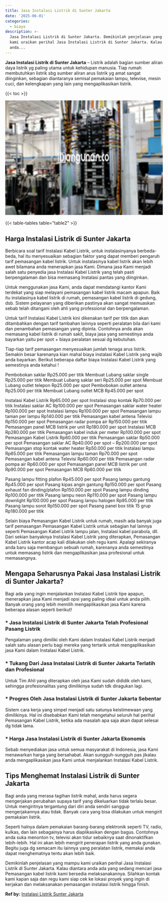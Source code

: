 ```yaml
---
title: Jasa Instalasi Listrik di Sunter Jakarta
date: '2025-06-01'
categories:
  - biaya
description: >-
  Jasa Instalasi Listrik di Sunter Jakarta. Demikinlah penjelasan yang mampu
  kami uraikan perihal Jasa Instalasi Listrik di Sunter Jakarta. Kalau diantara
  anda...
---
```


**Jasa Instalasi Listrik di Sunter Jakarta** – Listrik adalah bagian sumber aliran daya listrik yg paling utama untuk kehidupan manusia. Tiap rumah membutuhkan listrik sbg sumber aliran arus listrik yg amat sangat diinginkan, sebagian diantaranya semisal pemakaian lampu, televise, mesin cuci, dan kelengkapan yang lain yang mengaplikasikan listrik.

{{< toc >}}

![Jasa Instalasi Listrik di Sunter Jakarta](/images/instalasi-listrik-murah28.png)

{{< table-tables table="table2" >}}

## Harga Instalasi Listrik di Sunter Jakarta

Berbicara soal tarif Instalasi Kabel Listrik, untuk instalasinyanya berbeda-beda, hal itu menyesuaikan sebagian faktor yang dapat memberi pengaruh tarif pemasangan kabel listrik. Untuk instalasinya kabel listrik akan lebih awet bilamana anda menerapkan jasa Kami. Dimana jasa Kami menjadi salah satu penyedia jasa Instalasi Kabel Listrik yang telah pasti berpengalaman dan bisa memasang Instalasi pantas yang diinginkan.

Untuk menggunakan jasa Kami, anda dapat mendatangi kantor Kami terdekat yang siap melayani pemasangan kabel listrik macam apapun. Baik itu instalasinya kabel listrik di rumah, pemasangan kabel listrik di gedung, dsb. Sistem pelayanan yang diberikan pastinya akan sangat memuaskan sebab telah ditangani oleh ahli yang professional dan berpengalaman.

Untuk tarif Instalasi Kabel Listrik kini dikenakan tarif per titik dan akan ditambahkan dengan tarif tambahan lainnya seperti peralatan bila dari kami dan penambahan pemasangan yang dipinta. Contohnya anda akan memasang kabel listrik di rumah sakit, biaya jasa yang semestinya anda bayarkan yaitu per spot + biaya peralatan sesuai dg kebutuhan.

Tiap-tiap tarif pemasangan menyesuaikan jumlah tenaga arus listrik. Semakin besar karenanya kian mahal biaya instalasi Kabel Listrik yang wajib anda bayarkan. Berikut beberapa daftar biaya Instalasi Kabel Listrik yang semestinya anda ketahui !

Pembobokan saklar Rp25.000 per titik Membuat Lubang saklar single Rp25.000 per titik Membuat Lubang saklar seri Rp25.000 per spot Membuat Lubang outlet telepon Rp25.000 per spot Pembobokan outlet antena Rp25.000 per titik Membuat Lubang outlet MCB Rp45.000 per spot

Instalasi Kabel Listrik Rp65.000 per spot Instalasi stop kontak Rp70.000 per titik Instalasi saklar AC Rp100.000 per spot Pemasangan saklar water heater Rp100.000 per spot Instalasi lampu Rp100.000 per spot Pemasangan lampu taman per lampu Rp140.000 per titik Pemasangan kabel antena Televisi Rp150.000 per spot Pemasangan radar pompa air Rp150.000 per titik Pemasangan panel MCB listrik per unit Rp180.000 per spot Instalasi MCB Rp280.000 per titik Pemasangan kabel induk per meter Rp100.000 per spot Pemasangan Kabel Listrik Rp60.000 per titik Pemasangan saklar Rp50.000 per spot Pemasangan saklar AC Rp40.000 per spot – Rp200.000 per spot Pemasangan stop kontak water heater Rp50.000 per titik Instalasi lampu Rp65.000 per titik Pemasangan lampu taman Rp70.000 per spot Pemasangan kabel antena Televisi Rp60.000 per titik Pemasangan radar pompa air Rp60.000 per spot Pemasangan panel MCB listrik per unit Rp90.000 per spot Pemasangan MCB Rp60.000 per titik

Pasang lampu fitting plafon Rp45.000 per spot Pasang lampu gantung Rp45.000 per spot Pasang kipas angin gantung Rp150.000 per spot Pasang exhaust fan dinding/plafon Rp150.000 per spot Pasang lampu dinding Rp100.000 per titik Pasang lampu neon Rp110.000 per spot Pasang lampu downlight Rp100.000 per spot Pasang lampu halogen Rp95.000 per titik Pasang lampu sorot Rp150.000 per spot Pasang panel box titik 15 grup Rp180.000 per titik

Selain biaya Pemasangan Kabel Listrik untuk rumah, masih ada banyak juga tarif pemasangan Pemasangan Kabel Listrik untuk sebagian hal lainnya seperti Pemasangan Kabel Listrik lampu jalan, Instalasi kabel parabola, dll. Dari sekian banyaknya Instalasi Kabel Listrik yang diterapkan, Pemasangan Kabel Listrik kantor acap kali dilakukan oleh regu kami. Apalagi sekiranya anda baru saja membangun sebuah rumah, karenanya anda semestinya untuk memasang listrik dan mengaplikasikan jasa profesional untuk memasangnya.

## Mengapa Seharusnya Pakai Jasa Instalasi Listrik di Sunter Jakarta?

Bagi ada yang ingin menjalankan Instalasi Kabel Listrik tipe apapun, menerapkan jasa Kami menjadi opsi yang paling ideal untuk anda pilih. Banyak orang yang lebih memilih mengaplikasikan jasa Kami karena beberapa alasan seperti berikut!

### \* Jasa Instalasi Listrik di Sunter Jakarta Telah Profesional Pasang Listrik

Pengalaman yang dimiliki oleh Kami dalam Instalasi Kabel Listrik menjadi salah satu alasan perlu bagi mereka yang tertarik untuk mengaplikasikan jasa Kami dalam Instalasi Kabel Listrik.

### \* Tukang Dari Jasa Instalasi Listrik di Sunter Jakarta Terlatih dan Profesional

Untuk Tim Ahli yang diterapkan oleh jasa Kami sudah dididik oleh kami, sehingga profesionalitas yang dimilikinya sudah tdk diragukan lagi.

### \* Progres Oleh Jasa Instalasi Listrik di Sunter Jakarta Sebentar

Sistem cara kerja yang simpel menjadi satu satunya keistimewaan yang dimilikinya. Hal ini disebabkan Kami telah mengetahui seluruh hal perihal Pemasangan Kabel Listrik, ketika ada masalah apa saja akan dapat selesai dg tidak lama.

### \* Harga Jasa Instalasi Listrik di Sunter Jakarta Ekonomis

Sebab menyediakan jasa untuk semua masyarakat di Indonesia, jasa Kami menawarkan harga yang bersahabat. Akan sungguh-sungguh pas jikalau anda mengaplikasikan jasa Kami untuk menjalankan Instalasi Kabel Listrik.

## Tips Menghemat Instalasi Listrik di Sunter Jakarta


Bagi anda yang merasa tagihan listrik mahal, anda harus segera mengerjakan perubahan supaya tarif yang dikeluarkan tidak terlalu besar. Untuk mengiritnya tergantung dari diri anda sendiri sanggup mengerjakannya atau tidak. Banyak cara yang bisa dilakukan untuk mengirit pemakaian listrik.

Seperti halnya dalam pemakaian barang-barang elektronik seperti TV, radio, kulkas, dan lain sebagainya harus diaplikasikan dengan bagus. Contohnya anda suka menonton tv, televisi akan tidur sebaiknya saat dinonaktifkan lebih-lebih. Hal ini akan lebih mengirit penerapan listrik yang anda gunakan. Begitu juga dg semacam itu lainnya yang peralatan listrik, memakai anda dapat menghematnya tentu akan lebih baik.

Demikinlah penjelasan yang mampu kami uraikan perihal Jasa Instalasi Listrik di Sunter Jakarta. Kalau diantara anda ada yang sedang mencari jasa Pemasangan kabel listrik kami bersedia melaksanakannya. Silahkan kontak kami kapan saja dan regu kami siap cek ke lokasi proyek yang ingin di kerjakan dan melaksanakan pemasangan instalasi listrik hingga finish.

**Ref by:** [Instalasi Listrik Sunter Jakarta](https://id.wikipedia.org/wiki/Instalasi)
